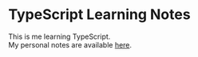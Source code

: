 # TypeScript Learning Notes

This is me learning TypeScript.  
My personal notes are available [here](https://bronzed-double-31d.notion.site/Typescript-Notes-238446334de28055bc3bdaed4297c6b2?source=copy_link).
